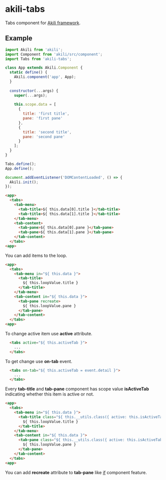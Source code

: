 # akili-tabs
Tabs component for [Akili framework](https://github.com/ortexx/akili).

## Example

```js
import Akili from 'akili';
import Component from 'akili/src/component';
import Tabs from 'akili-tabs';

class App extends Akili.Component {
  static define() {
    Akili.component('app', App);
  }
  
  constructor(...args) {
    super(...args);
    
    this.scope.data = [
      {
        title: 'first title',
        pane: 'first pane'
      },
      {
        title: 'second title',
        pane: 'second pane'
      }
    ];
  }
}

Tabs.define();
App.define();

document.addEventListener('DOMContentLoaded', () => {
  Akili.init();
});
```

```html
<app>
  <tabs>
    <tab-menu>
      <tab-title>${ this.data[0].title }</tab-title>
      <tab-title>${ this.data[1].title }</tab-title>
    </tab-menu>
    <tab-content>
      <tab-pane>${ this.data[0].pane }</tab-pane>
      <tab-pane>${ this.data[1].pane }</tab-pane>
    </tab-content>
  </tabs>
<app>
```

You can add items to the loop.

```html
<app>
  <tabs>
    <tab-menu in="${ this.data }">
      <tab-title>
        ${ this.loopValue.title }
      </tab-title>
    </tab-menu>
    <tab-content in="${ this.data }">
      <tab-pane recreate>
        ${ this.loopValue.pane }
      </tab-pane>
    </tab-content>
  </tabs>
<app>
```

To change active item use __active__ attribute.
  
```html
  <tabs active="${ this.activeTab }">
    ...
  </tabs>
```

To get change use __on-tab__ event.

```html
  <tabs on-tab="${ this.activeTab = event.detail }">
    ...
  </tabs>
```

Every __tab-title__ and __tab-pane__ component has scope value
__isActiveTab__ indicating whether this item is active or not.

```html
<app>
  <tabs>
    <tab-menu in="${ this.data }">
      <tab-title class="${ this.__utils.class({ active: this.isActiveTab}) }">
        ${ this.loopValue.title }
      </tab-title>
    </tab-menu>
    <tab-content in="${ this.data }">
      <tab-pane class="${ this.__utils.class({ active: this.isActiveTab}) }">
        ${ this.loopValue.pane }
      </tab-pane>
    </tab-content>
  </tabs>
<app>
```

You can add __recreate__ attribute to __tab-pane__ like 
[if](http://akilijs.com/docs/components#docs_conditional_statements) component feature.



 
